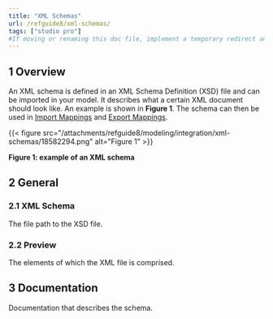 ```yaml
---
title: "XML Schemas"
url: /refguide8/xml-schemas/
tags: ["studio pro"]
#If moving or renaming this doc file, implement a temporary redirect and let the respective team know they should update the URL in the product. See Mapping to Products for more details.
---
```


## 1 Overview

An XML schema is defined in an XML Schema Definition (XSD) file and can be imported in your model. It describes what a certain XML document should look like. An example is shown in **Figure 1**. The schema can then be used in [Import Mappings](/refguide8/import-mappings/) and [Export Mappings](/refguide8/export-mappings/).

{{< figure src="/attachments/refguide8/modeling/integration/xml-schemas/18582294.png" alt="Figure 1" >}}

**Figure 1: example of an XML schema**

## 2 General

### 2.1 XML Schema

The file path to the XSD file.

### 2.2 Preview

The elements of which the XML file is comprised.

## 3 Documentation

Documentation that describes the schema.
